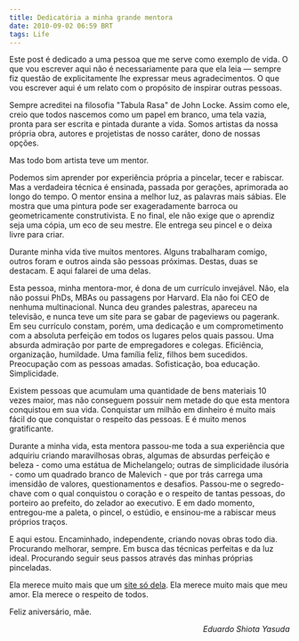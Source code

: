 ```yaml
---
title: Dedicatória a minha grande mentora
date: 2010-09-02 06:59 BRT
tags: Life
---
```


Este post é dedicado a uma pessoa que me serve como exemplo de vida. O que vou escrever aqui não é necessariamente para que ela leia — sempre fiz questão de explicitamente lhe expressar meus agradecimentos. O que vou escrever aqui é um relato com o propósito de inspirar outras pessoas.

Sempre acreditei na filosofia "Tabula Rasa" de John Locke. Assim como ele, creio que todos nascemos como um papel em branco, uma tela vazia, pronta para ser escrita e pintada durante a vida. Somos artistas da nossa própria obra, autores e projetistas de nosso caráter, dono de nossas opções.

Mas todo bom artista teve um mentor.

Podemos sim aprender por experiência própria a pincelar, tecer e rabiscar. Mas a verdadeira técnica é ensinada, passada por gerações, aprimorada ao longo do tempo. O mentor ensina a melhor luz, as palavras mais sábias. Ele mostra que uma pintura pode ser exageradamente barroca ou geometricamente construtivista. E no final, ele não exige que o aprendiz seja uma cópia, um eco de seu mestre. Ele entrega seu pincel e o deixa livre para criar.

Durante minha vida tive muitos mentores. Alguns trabalharam comigo, outros foram e outros ainda são pessoas próximas. Destas, duas se destacam. E aqui falarei de uma delas.

Esta pessoa, minha mentora-mor, é dona de um currículo invejável. Não, ela não possui PhDs, MBAs ou passagens por Harvard. Ela não foi CEO de nenhuma multinacional. Nunca deu grandes palestras, apareceu na televisão, e nunca teve um site para se gabar de pageviews ou pagerank. Em seu currículo constam, porém, uma dedicação e um comprometimento com a absoluta perfeição em todos os lugares pelos quais passou. Uma absurda admiração por parte de empregadores e colegas. Eficiência, organização, humildade. Uma família feliz, filhos bem sucedidos. Preocupação com as pessoas amadas. Sofisticação, boa educação. Simplicidade.

Existem pessoas que acumulam uma quantidade de bens materiais 10 vezes maior, mas não conseguem possuir nem metade do que esta mentora conquistou em sua vida. Conquistar um milhão em dinheiro é muito mais fácil do que conquistar o respeito das pessoas. E é muito menos gratificante.

Durante a minha vida, esta mentora passou-me toda a sua experiência que adquiriu criando maravilhosas obras, algumas de absurdas perfeição e beleza - como uma estátua de Michelangelo; outras de simplicidade ilusória - como um quadrado branco de Malevich - que por trás carrega uma imensidão de valores, questionamentos e desafios. Passou-me o segredo-chave com o qual conquistou o coração e o respeito de tantas pessoas, do porteiro ao prefeito, do zelador ao executivo. E em dado momento, entregou-me a paleta, o pincel, o estúdio, e ensinou-me a rabiscar meus próprios traços.

E aqui estou. Encaminhado, independente, criando novas obras todo dia. Procurando melhorar, sempre. Em busca das técnicas perfeitas e da luz ideal. Procurando seguir seus passos através das minhas próprias pinceladas.

Ela merece muito mais que um <a href="http://www.amelhormaedomundo.com" title="Veja o site que ela ganhou!">site só dela</a>. Ela merece muito mais que meu amor. Ela merece o respeito de todos.

Feliz aniversário, mãe.

<p style="text-align: right;"><em>Eduardo Shiota Yasuda</em></p>
